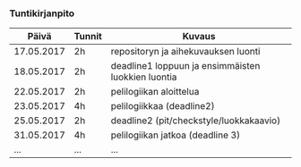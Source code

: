
### Tuntikirjanpito
Päivä | Tunnit | Kuvaus
--------------- | ----- | ------
17.05.2017 | 2h | repositoryn ja aihekuvauksen luonti
18.05.2017 | 2h | deadline1 loppuun ja ensimmäisten luokkien luontia
22.05.2017 | 2h | pelilogiikan aloittelua
23.05.2017 | 4h | pelilogiikkaa (deadline2)
25.05.2017 | 2h | deadline2 (pit/checkstyle/luokkakaavio)
31.05.2017 | 4h | pelilogiikan jatkoa (deadline 3)
... | ... | ...
